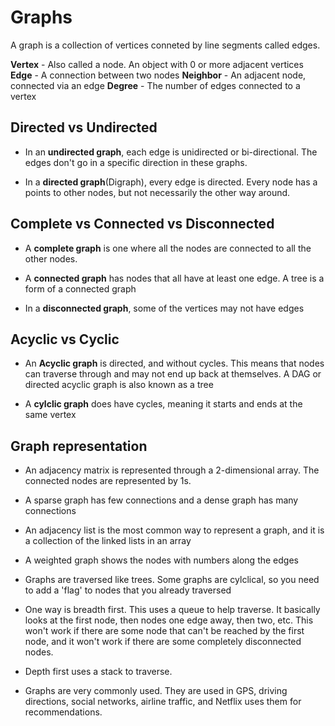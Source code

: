 # Graphs

 A graph is a collection of vertices conneted by line segments called edges.
 
 __Vertex__ - Also called a node. An object with 0 or more adjacent vertices
 __Edge__ - A connection between two nodes
 __Neighbor__ - An adjacent node, connected via an edge
 __Degree__ - The number of edges connected to a vertex

 ## Directed vs Undirected

 - In an __undirected graph__, each edge is unidirected or bi-directional. The edges don't go in a specific direction in these graphs.

 - In a __directed graph__(Digraph), every edge is directed. Every node has a points to other nodes, but not necessarily the other way around. 

 ## Complete vs Connected vs Disconnected

 - A __complete graph__ is one where all the nodes are connected to all the other nodes. 

 - A __connected graph__ has nodes that all have at least one edge. A tree is a form of a connected graph

- In a __disconnected graph__, some of the vertices may not have edges

## Acyclic vs Cyclic

 - An __Acyclic graph__ is directed, and without cycles. This means that nodes can traverse through and may not end up back at themselves. A DAG or directed acyclic graph is also known as a tree

 - A __cylclic graph__ does have cycles, meaning it starts and ends at the same vertex

## Graph representation

 - An adjacency matrix is represented through a 2-dimensional array. The connected nodes are represented by 1s. 

 - A sparse graph has few connections and a dense graph has many connections

 - An adjacency list is the most common way to represent a graph, and it is a collection of the linked lists in an array

 - A weighted graph shows the nodes with numbers along the edges

 - Graphs are traversed like trees. Some graphs are cylclical, so you need to add a 'flag' to nodes that you already traversed

 - One way is breadth first. This uses a queue to help traverse. It basically looks at the first node, then nodes one edge away, then two, etc. This won't work if there are some node that can't be reached by the first node, and it won't work if there are some completely disconnected nodes. 

 - Depth first uses a stack to traverse. 

 - Graphs are very commonly used. They are used in GPS, driving directions, social networks, airline traffic, and Netflix uses them for recommendations. 